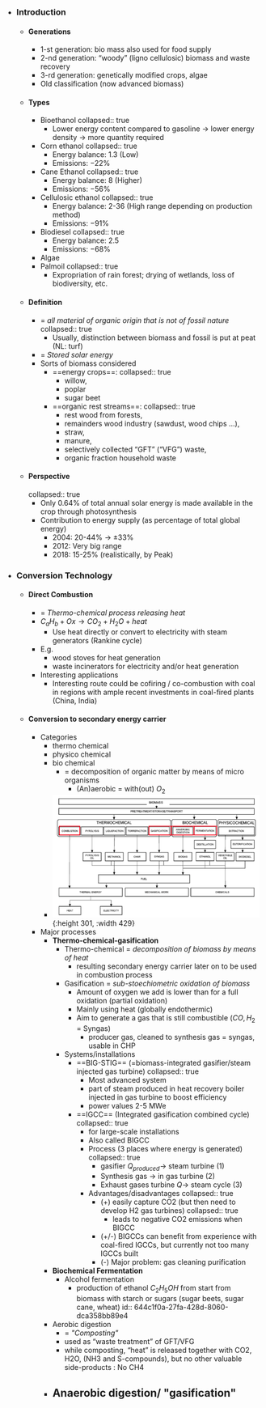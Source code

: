 - ### Introduction
	- #### Generations
		- 1-st generation: bio mass also used for food supply
		- 2-nd generation: “woody” (ligno cellulosic) biomass and waste recovery
		- 3-rd generation: genetically modified crops, algae
		- Old classification (now advanced biomass)
	- #### Types
		- Bioethanol
		  collapsed:: true
			- Lower energy content compared to gasoline -> lower energy density -> more quantity required
		- Corn ethanol
		  collapsed:: true
			- Energy balance: 1.3 (Low)
			- Emissions: $-22\%$
		- Cane Ethanol
		  collapsed:: true
			- Energy balance: 8 (Higher)
			- Emissions: $-56\%$
		- Cellulosic ethanol
		  collapsed:: true
			- Energy balance: 2-36 (High range depending on production method)
			- Emissions: $-91\%$
		- Biodiesel
		  collapsed:: true
			- Energy balance: 2.5
			- Emissions: $-68\%$
		- Algae
		- Palmoil
		  collapsed:: true
			- Expropriation of rain forest; drying of wetlands, loss of biodiversity, etc.
	- #### Definition
		- = *all material of organic origin that is not of fossil nature*
		  collapsed:: true
			- Usually, distinction between biomass and fossil is put at peat (NL: turf)
		- = *Stored solar energy*
		- Sorts of biomass considered
			- ==energy crops==:
			  collapsed:: true
				- willow,
				- poplar
				- sugar beet
			- ==organic rest streams==:
			  collapsed:: true
				- rest wood from forests,
				- remainders wood industry (sawdust, wood chips ...),
				- straw,
				- manure,
				- selectively collected “GFT” (“VFG”) waste,
				- organic fraction household waste
	- #### Perspective
	  collapsed:: true
		- Only 0.64% of total annual solar energy is made available in the crop through photosynthesis
		- Contribution to energy supply (as percentage of total global energy)
			- 2004: 20-44% -> ±33%
			- 2012: Very big range
			- 2018: 15-25% (realistically, by Peak)
- ### Conversion Technology
	- #### Direct Combustion
		- = *Thermo-chemical process releasing heat*
		- $C_aH_b + Ox \rightarrow CO_2+H_2O +heat$
			- Use heat directly or convert to electricity with steam generators (Rankine cycle)
		- E.g.
			- wood stoves for heat generation
			- waste incinerators for electricity and/or heat generation
		- Interesting applications
			- Interesting route could be cofiring / co-combustion with coal in regions with ample recent investments in coal-fired plants (China, India)
	- #### Conversion to secondary energy carrier
		- Categories
			- thermo chemical
			- physico chemical
			- bio chemical
				- = decomposition of organic matter by means of micro organisms
					- (An)aerobic = with(out) $O_2$
			- ![image.png](../assets/image_1682706909139_0.png){:height 301, :width 429}
		- Major processes
			- **Thermo-chemical-gasification**
				- Thermo-chemical = *decomposition of biomass by means of heat*
					- resulting secondary energy carrier later on to be used in combustion process
				- Gasification = *sub-stoechiometric oxidation of biomass*
					- Amount of oxygen we add is lower than for a full oxidation (partial oxidation)
					- Mainly using heat (globally endothermic)
					- Aim to generate a gas that is still combustible ($CO, H_2$ = Syngas)
						- producer gas, cleaned to synthesis gas = syngas, usable in CHP
				- Systems/installations
					- ==BIG-STIG== (=biomass-integrated gasifier/steam injected gas turbine)
					  collapsed:: true
						- Most advanced system
						- part of steam produced in heat recovery boiler injected in gas turbine to boost efficiency
						- power values 2-5 MWe
					- ==IGCC== (Integrated gasification combined cycle)
					  collapsed:: true
						- for large-scale installations
						- Also called BIGCC
						- Process (3 places where energy is generated)
						  collapsed:: true
							- gasifier $Q_{produced} \rightarrow$ steam turbine (1)
							- Synthesis gas $\rightarrow$ in gas turbine (2)
							- Exhaust gases turbine $Q \rightarrow$ steam cycle (3)
						- Advantages/disadvantages
						  collapsed:: true
							- (+)  easily capture CO2 (but then need to develop H2 gas turbines)
							  collapsed:: true
								- leads to negative CO2 emissions when BIGCC
							- (+/-) BIGCCs can benefit from experience with coal-fired IGCCs, but currently not too many IGCCs built
							- (-) Major problem: gas cleaning purification
			- **Biochemical Fermentation**
				- Alcohol fermentation
					- production of ethanol $C_2H_5OH$ from start from biomass with starch or sugars (sugar beets, sugar cane, wheat)
					  id:: 644c1f0a-27fa-428d-8060-dca358bb89e4
			- Aerobic digestion
				- = *"Composting"*
				- used as “waste treatment” of GFT/VFG
				- while composting, “heat” is released together with CO2, H2O, (NH3 and S-compounds), but no other valuable side-products : No CH4
			- **Anaerobic digestion/ "gasification"**
				-